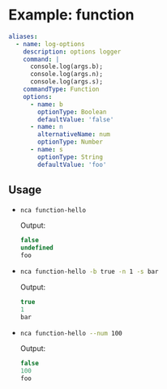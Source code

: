 # Example: function

```yml
aliases:
  - name: log-options
    description: options logger
    command: |
      console.log(args.b);
      console.log(args.n);
      console.log(args.s);
    commandType: Function
    options:
      - name: b
        optionType: Boolean
        defaultValue: 'false'
      - name: n
        alternativeName: num
        optionType: Number
      - name: s
        optionType: String
        defaultValue: 'foo'
```

## Usage

- ```bash
  nca function-hello
  ```

  Output:

  ```js
  false
  undefined
  foo
  ```

- ```bash
  nca function-hello -b true -n 1 -s bar
  ```

  Output:

  ```js
  true
  1
  bar
  ```

- ```bash
  nca function-hello --num 100
  ```

  Output:

  ```js
  false
  100
  foo
  ```

